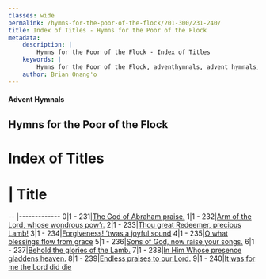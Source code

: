 ```yaml
---
classes: wide
permalink: /hymns-for-the-poor-of-the-flock/201-300/231-240/
title: Index of Titles - Hymns for the Poor of the Flock
metadata:
    description: |
        Hymns for the Poor of the Flock - Index of Titles
    keywords: |
        Hymns for the Poor of the Flock, adventhymnals, advent hymnals, index
    author: Brian Onang'o
---
```


#### Advent Hymnals

## Hymns for the Poor of the Flock

# Index of Titles
# | Title                        
-- |-------------
0|1 - 231|[The God of Abraham praise.](/201-300/231-240/01.The-God-of-Abraham-praise)
1|1 - 232|[Arm of the Lord, whose wondrous pow’r.](/201-300/231-240/02.Arm-of-the-Lord,-whose-wondrous-pow’r)
2|1 - 233|[Thou great Redeemer, precious Lamb!](/201-300/231-240/03.Thou-great-Redeemer,-precious-Lamb!)
3|1 - 234|[Forgiveness! ’twas a joyful sound](/201-300/231-240/04.Forgiveness!-’twas-a-joyful-sound)
4|1 - 235|[O what blessings flow from grace](/201-300/231-240/05.O-what-blessings-flow-from-grace)
5|1 - 236|[Sons of God, now raise your songs.](/201-300/231-240/06.Sons-of-God,-now-raise-your-songs)
6|1 - 237|[Behold the glories of the Lamb.](/201-300/231-240/07.Behold-the-glories-of-the-Lamb)
7|1 - 238|[In Him Whose presence gladdens heaven.](/201-300/231-240/08.In-Him-Whose-presence-gladdens-heaven)
8|1 - 239|[Endless praises to our Lord.](/201-300/231-240/09.Endless-praises-to-our-Lord)
9|1 - 240|[It was for me the Lord did die](/201-300/231-240/10.It-was-for-me-the-Lord-did-die)